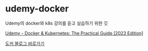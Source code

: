 # udemy-docker
Udemy의 docker와 k8s 강의를 듣고 실습하기 위한 깃

[Udemy - Docker & Kubernetes: The Practical Guide [2023 Edition]](https://www.udemy.com/course/docker-kubernetes-the-practical-guide/learn/lecture/22625196#overview)

[도커 블로그 바로가기](https://transactional.oopy.io/contents/tech/docker)
